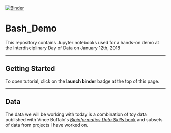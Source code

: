 [![Binder](https://mybinder.org/badge.svg)](https://mybinder.org/v2/gh/ChaochihL/Bash_Demo/master)

# Bash_Demo

This repository contains Jupyter notebooks used for a hands-on demo at the Interdisciplinary Day of Data on January 12th, 2018

---

## Getting Started

To open tutorial, click on the **launch binder** badge at the top of this page.

---

## Data

The data we will be working with today is a combination of toy data published with Vince Buffalo's [*Bioinformatics Data Skills* book](http://shop.oreilly.com/product/0636920030157.do) and subsets of data from projects I have worked on.
